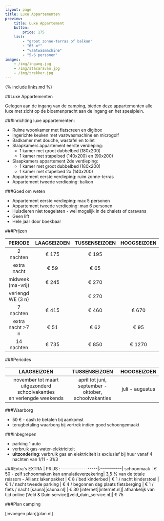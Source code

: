 ```yaml
---
layout: page
title: Luxe Appartementen
preview: 
    title: Luxe Appartement
    button:
        price: 175
    list:
        - "groot zonne-terras of balkon"
        - "65 m²"
        - "vaatwasmachine"
        - "5-6 personen"
images:
    - /img/ingang.jpg
    - /img/stacaravan.jpg
    - /img/trekker.jpg
---
```


{% include links.md %}

##Luxe Appartementen

Gelegen aan de ingang van de camping, bieden deze appartementen alle luxe met zicht op de bloemenpracht aan de ingang en het speelplein. 

###Inrichting luxe appartementen:
- Ruime woonkamer met flatscreen en digibox
- Ingerichte keuken met vaatwasmachine en microgolf
- Badkamer met douche, wastafel en toilet
- Slaapkamers appartement eerste verdieping:
    - 1 kamer met groot dubbelbed (180x200)
    - 1 kamer met stapelbed (140x200) en (90x200)
- Slaapkamers appartement 2de verdieping:
    - 1 kamer met groot dubbelbed (180x200)
    - 1 kamer met stapelbed 2x (140x200)
- Appartement eerste verdieping: ruim zonne-terras
- Appartement tweede verdieping: balkon
    
###Goed om weten
- Appartement eerste verdieping: max 5 personen
- Appartement tweede verdieping: max 6 personen
- Huisdieren niet toegelaten - wel mogelijk in de chalets of caravans
- Geen lift
- Hele jaar door boekbaar

###Prijzen

PERIODE             | LAAGSEIZOEN | TUSSENSEIZOEN | HOOGSEIZOEN |
:------------------:|:-----------:|:-------------:|:-----------:|
2 nachten           |€ 175        |€ 195          |         
extra nacht         |€ 59         |€ 65           |            
midweek (ma-vrij)   |€ 245        |€ 270          |
verlengd WE (3 n)   |             |€ 270          |
7 nachten           |€ 415        |€ 460          | € 670
extra nacht >7 n    |€ 51         |€ 62           | € 95
14 nachten          |€ 735        |€ 850          | € 1270


###Periodes

LAAGSEIZOEN           |TUSSENSEIZOEN      |    HOOGSEIZOEN|
:--------------------:|:-----------------:|:-------------:|
november tot maart<br>uitgezonderd schoolvakanties <br>en verlengde weekends | april tot juni, <br>september - oktober, <br>schoolvakanties | juli - augustus

###Waarborg
- 50 € - cash te betalen bij aankomst
- terugbetaling waarborg bij vertrek indien goed schoongemaakt

###Inbegrepen
- parking 1 auto
- verbruik gas-water-elektriciteit 
- **uitzondering**: verbruik gas en elektriciteit is exclusief bij huur vanaf 4 nachten van 1/11 - 31/3

###Extra's
EXTRA               | PRIJS 
:-------------------|:-----------|
schoonmaak          | € 50 - zelf schoonmaken kan
annulatieverzekering| 3,5 % van de totale reissom - Allianz 
lakenpakket         | € 8 / bed
kinderbed           | € 1 / nacht
kinderstoel         | € 1 / nacht
tweede parking      | € 4 / begonnen dag
plaats fietsberging | € 1 / fiets / nacht
[sauna][sauna.nl]   | € 30
[internet][internet.nl]| afhankelijk van tijd online
[Veld & Duin service][veld_duin_service.nl]| € 75 


###Plan camping

[invoegen plan][plan.nl]
